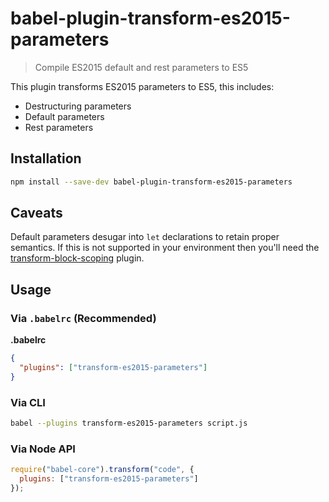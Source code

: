 # babel-plugin-transform-es2015-parameters

> Compile ES2015 default and rest parameters to ES5

This plugin transforms ES2015 parameters to ES5, this includes:

- Destructuring parameters
- Default parameters
- Rest parameters

## Installation

```sh
npm install --save-dev babel-plugin-transform-es2015-parameters
```

## Caveats

Default parameters desugar into `let` declarations to retain proper semantics. If this is
not supported in your environment then you'll need the
[transform-block-scoping](https://babeljs.io/docs/en/babel-plugin-transform-es2015-block-scoping) plugin.

## Usage

### Via `.babelrc` (Recommended)

**.babelrc**

```json
{
  "plugins": ["transform-es2015-parameters"]
}
```

### Via CLI

```sh
babel --plugins transform-es2015-parameters script.js
```

### Via Node API

```javascript
require("babel-core").transform("code", {
  plugins: ["transform-es2015-parameters"]
});
```
